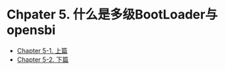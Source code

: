 # Chpater 5. 什么是多级BootLoader与opensbi  

* [Chapter 5-1. 上篇](ch5-1.md)  
* [Chapter 5-2. 下篇](ch5-2.md)  